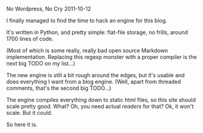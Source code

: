 No Wordpress, No Cry
2011-10-12

<p>I finally managed to find the time to hack an engine for this blog.</p>

<p>It's written in Python, and pretty simple: flat-file storage, no frills, around 1700 lines of code.</p>

<p>(Most of which is some really, really bad open source Markdown implementation. Replacing this regexp monster with a proper compiler is the next big TODO on my list...)</p>

<p>The new engine is still a bit rough around the edges, but it's usable and does everything I want from a blog engine. (Well, apart from threaded comments, that's the second big TODO...)</p>

<p>The engine compiles everything down to static html files, so this site should scale pretty good. What? Oh, you need actual <em>readers</em> for that? Ok, it won't scale. But it could.</p>

<p>So here it is.</p>

